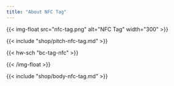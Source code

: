 ```yaml
---
title: "About NFC Tag"
---
```


{{< img-float src="nfc-tag.png" alt="NFC Tag" width="300" >}}

{{< include "shop/pitch-nfc-tag.md" >}}

{{< hw-sch "bc-tag-nfc" >}}

{{< /img-float >}}

{{< include "shop/body-nfc-tag.md" >}}
